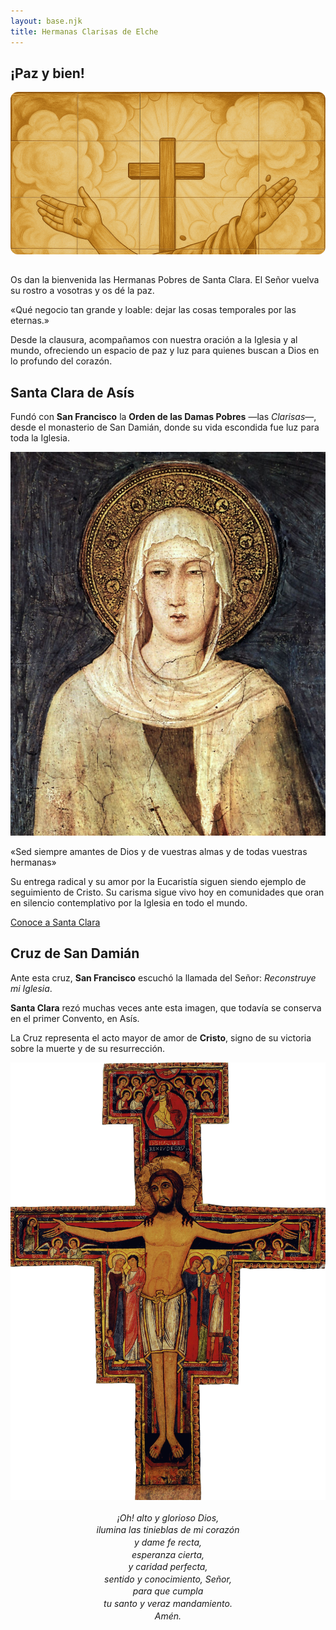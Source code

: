 ```yaml
---
layout: base.njk
title: Hermanas Clarisas de Elche
---
```


<h2 class="centrado">¡Paz y bien!</h2>

<div style="position: relative; width: 100%; max-width: 600px; height: 260px; overflow: hidden; margin: 0 auto 2rem auto; border-radius: 12px;">
  <img src="/imagenes/paz-y-bien-ocre.png" alt="Paz y Bien" style="position: absolute; top: 0; left: 0; width: 100%;" />
</div>

<p>
  Os dan la bienvenida las Hermanas Pobres de Santa Clara. El Señor vuelva su rostro a vosotras y os dé la paz.
</p> 

<p class="frase-impacto">«Qué negocio tan grande y loable: dejar las cosas temporales por las eternas.»</p>

<p>
  Desde la clausura, acompañamos con nuestra oración a la Iglesia y al mundo, ofreciendo un espacio de paz y luz para quienes buscan a Dios en lo profundo del corazón.
</p>
<p></p>

<h2>Santa Clara de Asís</h2>

<p>
  Fundó con <strong>San Francisco</strong> la <strong>Orden de las Damas Pobres</strong> —las <em>Clarisas</em>—, desde el 
  monasterio de San Damián, donde su vida escondida fue luz para toda la Iglesia.
</p>

<img src="/imagenes/simone-martini.jpg" alt="Santa Clara" />

<p class="frase-impacto">«Sed siempre amantes de Dios y de vuestras almas y de todas vuestras hermanas»</p>

<p>
  Su entrega radical y su amor por la Eucaristía siguen siendo ejemplo de seguimiento de Cristo. Su carisma sigue
  vivo hoy en comunidades que oran en silencio contemplativo por la Iglesia en todo el mundo.
</p>

<a href="/sections/santa-clara/" class="boton">Conoce a Santa Clara</a>

<p></p>

<h2>Cruz de San Damián</h2>

<p>
  Ante esta cruz, <strong>San Francisco</strong> escuchó la llamada del Señor: <em>Reconstruye mi Iglesia</em>.
</p>

<p>
  <strong>Santa Clara</strong> rezó muchas veces ante esta imagen, que todavía se conserva en el primer Convento, en Asís.
</p>

<p>
  La Cruz representa el acto mayor de amor de <strong>Cristo</strong>, signo de su victoria sobre la muerte y de su resurrección.
</p>

<img src="/imagenes/cruz-san-damian.gif" alt="Cruz de San Damián" />

<p style="text-align: center; font-style: italic; line-height: 1.4; margin-top: 1rem;">
  ¡Oh! alto y glorioso Dios,<br />
  ilumina las tinieblas de mi corazón<br />
  y dame fe recta,<br />
  esperanza cierta,<br />
  y caridad perfecta,<br />
  sentido y conocimiento, Señor,<br />
  para que cumpla<br />
  tu santo y veraz mandamiento.<br />
  Amén.
</p>
